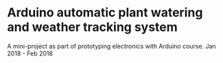 # Arduino automatic plant watering and weather tracking system
A mini-project as part of prototyping electronics with Arduino course. Jan 2018 - Feb 2018 
